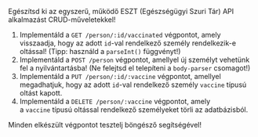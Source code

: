 Egészítsd ki az egyszerű, működő ESZT (Egészségügyi Szuri Tár) API alkalmazást CRUD-műveletekkel!

1.  Implementáld a `GET /person/:id/vaccinated` végpontot, amely visszaadja, hogy az adott `id`-val rendelkező személy rendelkezik-e oltással! (Tipp: használd a `parseInt()` függvényt!)
2.  Implementáld a `POST /person` végpontot, amellyel új személyt vehetünk fel a nyilvántartásba! (Ne felejtsd el telepíteni a `body-parser` csomagot!)
3.  Implementáld a `PUT /person/:id/:vaccine` végpontot, amellyel megadhatjuk, hogy az adott `id`-val rendelkező személy `vaccine` típusú oltást kapott.
4.  Implementáld a `DELETE /person/:vaccine` végpontot, amely a `vaccine` típusú oltással rendelkező személyeket törli az adatbázisból.

Minden elkészült végpontot tesztelj böngésző segítségével!